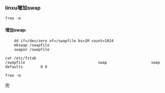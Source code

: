 


### linxu增加swap
```shell
free -m
```


#### 增加swap:
```shell
    dd if=/dev/zero of=/swapfile bs=1M count=1024
    mkswap /swapfile
    swapon /swapfile
```

```shell
cat /etc/fstab
/swapfile                                 swap                    swap    defaults        0 0
```

```shell
free -m
```



~~完~~
